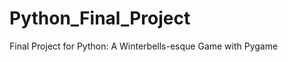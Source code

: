 Python_Final_Project
====================

Final Project for Python: A Winterbells-esque Game with Pygame
